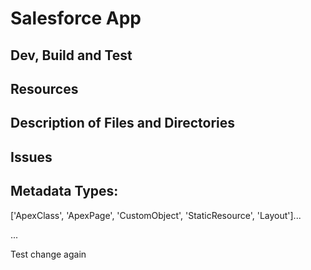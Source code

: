 # Salesforce App

## Dev, Build and Test

## Resources

## Description of Files and Directories

## Issues

## Metadata Types:

['ApexClass', 'ApexPage', 'CustomObject', 'StaticResource', 'Layout']...

...

Test change again